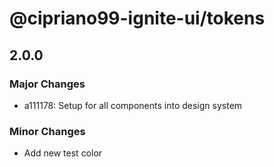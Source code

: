 # @cipriano99-ignite-ui/tokens

## 2.0.0

### Major Changes

- a111178: Setup for all components into design system

### Minor Changes

- Add new test color
